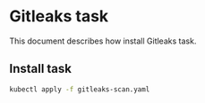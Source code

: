 # Gitleaks task

This document describes how install Gitleaks task.

## Install task

```bash
kubectl apply -f gitleaks-scan.yaml
```
